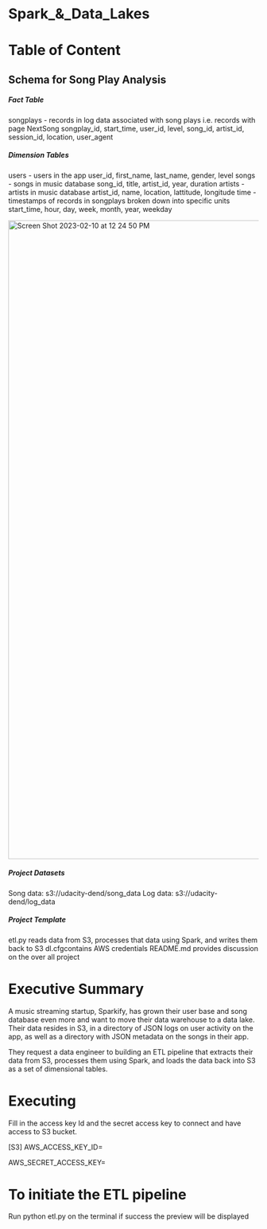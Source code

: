

# Spark_&_Data_Lakes

# Table of Content

## Schema for Song Play Analysis

##### Fact Table

songplays - records in log data associated with song plays i.e. records with page NextSong
songplay_id, start_time, user_id, level, song_id, artist_id, session_id, location, user_agent

##### Dimension Tables

users - users in the app
user_id, first_name, last_name, gender, level
songs - songs in music database
song_id, title, artist_id, year, duration
artists - artists in music database
artist_id, name, location, lattitude, longitude
time - timestamps of records in songplays broken down into specific units
start_time, hour, day, week, month, year, weekday

<img width="1283" alt="Screen Shot 2023-02-10 at 12 24 50 PM" src="https://user-images.githubusercontent.com/103359089/217999352-9c5d2f94-3f42-43ac-8de6-991206cd8425.png">


##### Project Datasets

Song data: s3://udacity-dend/song_data
Log data: s3://udacity-dend/log_data



##### Project Template

etl.py reads data from S3, processes that data using Spark, and writes them back to S3
dl.cfgcontains  AWS credentials
README.md provides discussion on the over all project


# Executive Summary

A music streaming startup, Sparkify, has grown their user base and song database even more and want to move their data warehouse to a data lake. Their data resides in S3, in a directory of JSON logs on user activity on the app, as well as a directory with JSON metadata on the songs in their app.

They request a  data engineer to building an ETL pipeline that extracts their data from S3, processes them using Spark, and loads the data back into S3 as a set of dimensional tables.


# Executing

Fill in the access key Id and the secret access key to connect and have access to S3 bucket.

[S3]
AWS_ACCESS_KEY_ID=

AWS_SECRET_ACCESS_KEY=

# To initiate the ETL pipeline

Run python etl.py on the terminal
if success the preview will be displayed

